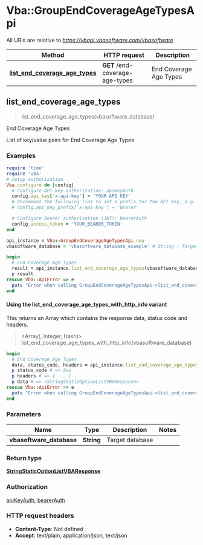# Vba::GroupEndCoverageAgeTypesApi

All URIs are relative to *https://vbapi.vbasoftware.com/vbasoftware*

| Method | HTTP request | Description |
| ------ | ------------ | ----------- |
| [**list_end_coverage_age_types**](GroupEndCoverageAgeTypesApi.md#list_end_coverage_age_types) | **GET** /end-coverage-age-types | End Coverage Age Types |


## list_end_coverage_age_types

> <StringStaticOptionListVBAResponse> list_end_coverage_age_types(vbasoftware_database)

End Coverage Age Types

List of key/value pairs for End Coverage Age Types

### Examples

```ruby
require 'time'
require 'vba'
# setup authorization
Vba.configure do |config|
  # Configure API key authorization: apiKeyAuth
  config.api_key['x-api-key'] = 'YOUR API KEY'
  # Uncomment the following line to set a prefix for the API key, e.g. 'Bearer' (defaults to nil)
  # config.api_key_prefix['x-api-key'] = 'Bearer'

  # Configure Bearer authorization (JWT): bearerAuth
  config.access_token = 'YOUR_BEARER_TOKEN'
end

api_instance = Vba::GroupEndCoverageAgeTypesApi.new
vbasoftware_database = 'vbasoftware_database_example' # String | Target database

begin
  # End Coverage Age Types
  result = api_instance.list_end_coverage_age_types(vbasoftware_database)
  p result
rescue Vba::ApiError => e
  puts "Error when calling GroupEndCoverageAgeTypesApi->list_end_coverage_age_types: #{e}"
end
```

#### Using the list_end_coverage_age_types_with_http_info variant

This returns an Array which contains the response data, status code and headers.

> <Array(<StringStaticOptionListVBAResponse>, Integer, Hash)> list_end_coverage_age_types_with_http_info(vbasoftware_database)

```ruby
begin
  # End Coverage Age Types
  data, status_code, headers = api_instance.list_end_coverage_age_types_with_http_info(vbasoftware_database)
  p status_code # => 2xx
  p headers # => { ... }
  p data # => <StringStaticOptionListVBAResponse>
rescue Vba::ApiError => e
  puts "Error when calling GroupEndCoverageAgeTypesApi->list_end_coverage_age_types_with_http_info: #{e}"
end
```

### Parameters

| Name | Type | Description | Notes |
| ---- | ---- | ----------- | ----- |
| **vbasoftware_database** | **String** | Target database |  |

### Return type

[**StringStaticOptionListVBAResponse**](StringStaticOptionListVBAResponse.md)

### Authorization

[apiKeyAuth](../README.md#apiKeyAuth), [bearerAuth](../README.md#bearerAuth)

### HTTP request headers

- **Content-Type**: Not defined
- **Accept**: text/plain, application/json, text/json

